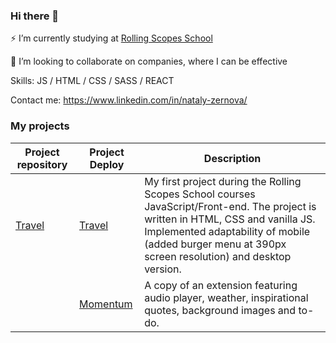### Hi there 👋

⚡ I’m currently studying at [Rolling Scopes School](https://github.com/rolling-scopes-school)

🔭 I’m looking to collaborate on companies, where I can be effective

Skills: JS / HTML / CSS / SASS / REACT


Contact me: https://www.linkedin.com/in/nataly-zernova/

### My projects
| Project repository   |Project Deploy  | Description |
| ----------- | ----------- | ----------- |
| [Travel]()     | [Travel](https://rolling-scopes-school.github.io/zena7-JSFEPRESCHOOL2022Q2/travel/)       |My first project during the Rolling Scopes School courses JavaScript/Front-end. The project is written in HTML, CSS and vanilla JS.  Implemented adaptability of mobile (added burger menu at 390px screen resolution) and desktop version.
| | [Momentum](https://teal-lamington-6f0e45.netlify.app) |A copy of an extension featuring audio player, weather, inspirational quotes, background images and to-do. |


<!--
**zena7/zena7** is a ✨ _special_ ✨ repository because its `README.md` (this file) appears on your GitHub profile.

Here are some ideas to get you started:

- 🔭 I’m currently working on ...
- 🌱 I’m currently learning ...
- 👯 I’m looking to collaborate on ...
- 🤔 I’m looking for help with ...
- 💬 Ask me about ...
- 📫 How to reach me: ...
- 😄 Pronouns: ...
- ⚡ Fun fact: ...
-->
